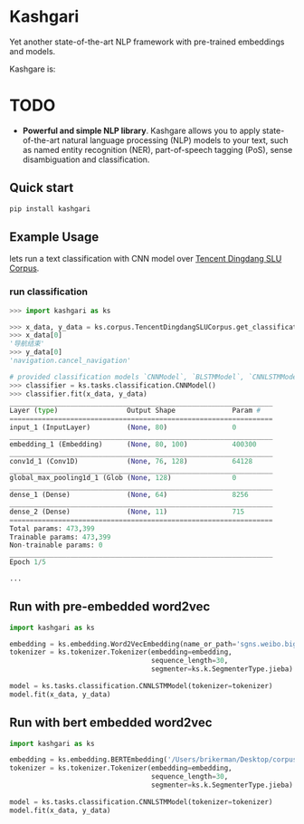 # Kashgari
Yet another state-of-the-art NLP framework with pre-trained embeddings and models.

Kashgare is:

# TODO
* **Powerful and simple NLP library**. Kashgare allows you to apply state-of-the-art natural language processing (NLP) models to your text, such as named entity recognition (NER), part-of-speech tagging (PoS), sense disambiguation and classification.

## Quick start
```bash
pip install kashgari
```

## Example Usage

lets run a text classification with CNN model over [Tencent Dingdang SLU Corpus](http://tcci.ccf.org.cn/conference/2018/taskdata.php).

### run classification

```python
>>> import kashgari as ks

>>> x_data, y_data = ks.corpus.TencentDingdangSLUCorpus.get_classification_data()
>>> x_data[0]
'导航结束'
>>> y_data[0]
'navigation.cancel_navigation'

# provided classification models `CNNModel`, `BLSTMModel`, `CNNLSTMModel` 
>>> classifier = ks.tasks.classification.CNNModel()
>>> classifier.fit(x_data, y_data)
_________________________________________________________________
Layer (type)                 Output Shape              Param #   
=================================================================
input_1 (InputLayer)         (None, 80)                0         
_________________________________________________________________
embedding_1 (Embedding)      (None, 80, 100)           400300    
_________________________________________________________________
conv1d_1 (Conv1D)            (None, 76, 128)           64128     
_________________________________________________________________
global_max_pooling1d_1 (Glob (None, 128)               0         
_________________________________________________________________
dense_1 (Dense)              (None, 64)                8256      
_________________________________________________________________
dense_2 (Dense)              (None, 11)                715       
=================================================================
Total params: 473,399
Trainable params: 473,399
Non-trainable params: 0
_________________________________________________________________
Epoch 1/5

... 
```

## Run with pre-embedded word2vec

```python
import kashgari as ks

embedding = ks.embedding.Word2VecEmbedding(name_or_path='sgns.weibo.bigram')
tokenizer = ks.tokenizer.Tokenizer(embedding=embedding,
                                   sequence_length=30,
                                   segmenter=ks.k.SegmenterType.jieba)
                                   
model = ks.tasks.classification.CNNLSTMModel(tokenizer=tokenizer)
model.fit(x_data, y_data)
```

## Run with bert embedded word2vec

```python
import kashgari as ks

embedding = ks.embedding.BERTEmbedding('/Users/brikerman/Desktop/corpus/bert/chinese_L-12_H-768_A-12')
tokenizer = ks.tokenizer.Tokenizer(embedding=embedding,
                                   sequence_length=30,
                                   segmenter=ks.k.SegmenterType.jieba)
                                   
model = ks.tasks.classification.CNNLSTMModel(tokenizer=tokenizer)
model.fit(x_data, y_data)
```